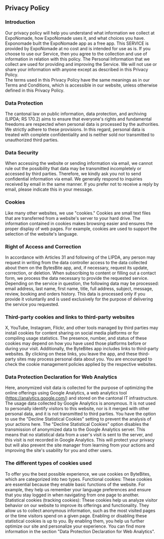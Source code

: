 Privacy Policy  
----------------

### Introduction  
Our privacy policy will help you understand what information we collect at ExpoNomade, how ExpoNomade uses it, and what choices you have.
Exponomade built the ExpoNomade app as a free app. This SERVICE is provided by ExpoNomade at no cost and is intended for use as is.
If you choose to use our Service, then you agree to the collection and use of information in  relation with this policy. The Personal Information that we collect are used for providing and improving the Service. We will not use or share your information with anyone except as described in this Privacy Policy.  
The terms used in this Privacy Policy have the same meanings as in our Terms and Conditions, which is accessible in our website, unless otherwise  defined in this Privacy Policy.

### Data Protection
The cantonal law on public information, data protection, and archiving (LIPDA; RS 170.2) aims to ensure that everyone's rights and fundamental freedoms are respected when personal data is processed by the authorities. We strictly adhere to these provisions. In this regard, personal data is treated with complete confidentiality and is neither sold nor transmitted to unauthorized third parties.

### Data Security
When accessing the website or sending information via email, we cannot rule out the possibility that data may be transmitted incompletely or accessed by third parties. Therefore, we kindly ask you not to send confidential information via email. We generally respond to inquiries received by email in the same manner. If you prefer not to receive a reply by email, please indicate this in your message.

### Cookies
Like many other websites, we use "cookies." Cookies are small text files that are transferred from a website's server to your hard drive. The information contained in cookies makes browsing easier and ensures the proper display of web pages. For example, cookies are used to support the selection of the website's language.

### Right of Access and Correction
In accordance with Articles 31 and following of the LIPDA, any person may request in writing from the data controller access to the data collected about them on the BytesBite app, and, if necessary, request its update, correction, or deletion. When subscribing to content or filling out a contact form, we process the data necessary to provide the requested service. Depending on the service in question, the following data may be processed: email address, last name, first name, title, full address, subject, message, review, booking and orders history. This data is processed only if you provide it voluntarily and is used exclusively for the purpose of delivering the service you requested.

### Third-party cookies and links to third-party websites
X, YouTube, Instagram, Flickr, and other tools managed by third parties may install cookies for content sharing on social media platforms or for compiling usage statistics. The presence, number, and status of these cookies may depend on how you have used those platforms before or during your visit. Additionally, the ByteBites app includes links to third-party websites. By clicking on these links, you leave the app, and these third-party sites may process personal data about you. You are encouraged to check the cookie management policies applied by the respective websites.

### Data Protection Declaration for Web Analytics
Here, anonymized visit data is collected for the purpose of optimizing the online offerings using Google Analytics, a web analytics tool (https://analytics.google.com/) and stored on the cantonal IT infrastructure. The usage data collected by Google Analytics is anonymous. It is not used to personally identify visitors to this website, nor is it merged with other personal data, and it is not transmitted to third parties. You have the option to use the "Decline Statistical Cookies" setting to prevent the analysis of your actions here. The "Decline Statistical Cookies" option disables the transmission of anonymized data to the Google Analytics server. This means that no statistical data from a user's visit is sent to the server, and this visit is not recorded in Google Analytics. This will protect your privacy but will also prevent the site manager from learning from your actions and improving the site's usability for you and other users.

### The different types of cookies used
To offer you the best possible experience, we use cookies on ByteBites, which are categorized into two types. Functional cookies: These cookies are essential because they enable basic functions of the website. For example, they help us remember your language preferences and ensure that you stay logged in when navigating from one page to another. Statistical cookies (tracking cookies): These cookies help us analyze visitor behavior on our website to improve its offerings and functionality. They allow us to collect anonymous information, such as the most visited pages or the time visitors spend on a given page. Enabling or disabling these statistical cookies is up to you. By enabling them, you help us further optimize our site and personalize your experience. You can find more information in the section "Data Protection Declaration for Web Analytics".

